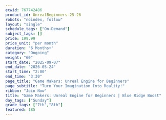 ```yaml
---
ecwid: 767742486
product_id: UnrealBeginners-25-26
robots: "noindex, follow"
layout: "single"
schedule_tags: ["On-Demand"]
subject_tags: []
price: 199.99
price_unit: "per month"
duration: "6 Months+"
category: "Ongoing"
weight: "60"
start_date: "2025-09-07"
end_date: "2026-05-24"
start_time: "2:00"
end_time: "3:30"
page_title: "Game Makers: Unreal Engine for Beginners"
page_subtitle: "Turn Your Imagination Into Reality!"
ribbon: "Join Now"
title: "Game Makers: Unreal Engine for Beginners | Blue Ridge Boost"
day_tags: ["Sunday"]
grade_tags: ["7th","8th"]
featured: 185
---
```

